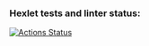 ### Hexlet tests and linter status:
[![Actions Status](https://github.com/SpaceLudens/java-project-72/actions/workflows/hexlet-check.yml/badge.svg)](https://github.com/SpaceLudens/java-project-72/actions)